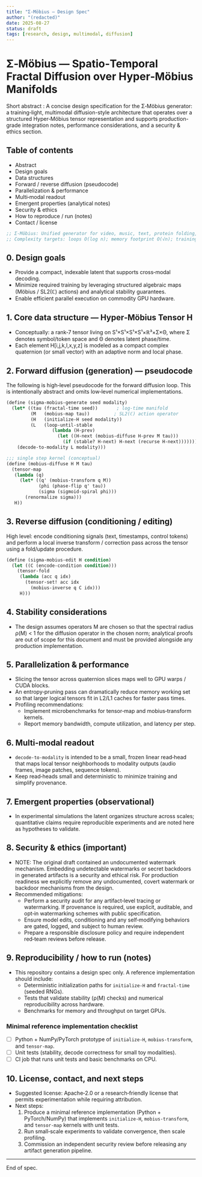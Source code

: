 ```yaml
---
title: "Σ‑Möbius — Design Spec"
author: "(redacted)"
date: 2025-08-27
status: draft
tags: [research, design, multimodal, diffusion]
---
```


# Σ‑Möbius — Spatio‑Temporal Fractal Diffusion over Hyper‑Möbius Manifolds

Short abstract
: A concise design specification for the Σ‑Möbius generator: a training‑light, multimodal diffusion-style architecture that operates over a structured Hyper‑Möbius tensor representation and supports production-grade integration notes, performance considerations, and a security & ethics section.

## Table of contents
- Abstract
- Design goals
- Data structures
- Forward / reverse diffusion (pseudocode)
- Parallelization & performance
- Multi‑modal readout
- Emergent properties (analytical notes)
- Security & ethics
- How to reproduce / run (notes)
- Contact / license

```scheme
;; Σ-Möbius: Unified generator for video, music, text, protein folding, and other modalities.
;; Complexity targets: loops O(log n); memory footprint O(√n); training-free beyond a 1‑shot seed (design goal).
```

## 0. Design goals

- Provide a compact, indexable latent that supports cross‑modal decoding.
- Minimize required training by leveraging structured algebraic maps (Möbius / SL2(ℂ) actions) and analytical stability guarantees.
- Enable efficient parallel execution on commodity GPU hardware.

## 1. Core data structure — Hyper‑Möbius Tensor H

- Conceptually: a rank‑7 tensor living on S¹×S¹×S¹×S¹×ℝ³×Σ×Θ, where Σ denotes symbol/token space and Θ denotes latent phase/time.
- Each element H[i,j,k,l,x,y,z] is modeled as a compact complex quaternion (or small vector) with an adaptive norm and local phase.

## 2. Forward diffusion (generation) — pseudocode

The following is high‑level pseudocode for the forward diffusion loop. This is intentionally abstract and omits low‑level numerical implementations.

```scheme
(define (sigma-mobius-generate seed modality)
  (let* ((tau (fractal-time seed))       ; log‑time manifold
         (M   (mobius-map tau))         ; SL2(ℂ) action operator
         (H   (initialize-H seed modality))
         (L   (loop-until-stable
                 (lambda (H-prev)
                   (let ((H-next (mobius-diffuse H-prev M tau)))
                     (if (stable? H-next) H-next (recurse H-next)))))))
    (decode-to-modality L modality)))

;;; single step kernel (conceptual)
(define (mobius-diffuse H M tau)
  (tensor-map
   (lambda (q)
     (let* ((q' (mobius-transform q M))
            (phi (phase-flip q' tau))
            (sigma (sigmoid-spiral phi)))
       (renormalize sigma)))
   H))
```

## 3. Reverse diffusion (conditioning / editing)

High level: encode conditioning signals (text, timestamps, control tokens) and perform a local inverse transform / correction pass across the tensor using a fold/update procedure.

```scheme
(define (sigma-mobius-edit H condition)
  (let ((C (encode-condition condition)))
    (tensor-fold
     (lambda (acc q idx)
       (tensor-set! acc idx
         (mobius-inverse q C idx)))
     H)))
```

## 4. Stability considerations

- The design assumes operators M are chosen so that the spectral radius ρ(M) < 1 for the diffusion operator in the chosen norm; analytical proofs are out of scope for this document and must be provided alongside any production implementation.

## 5. Parallelization & performance

- Slicing the tensor across quaternion slices maps well to GPU warps / CUDA blocks.
- An entropy‑pruning pass can dramatically reduce memory working set so that larger logical tensors fit in L2/L1 caches for faster pass times.
- Profiling recommendations:
  - Implement microbenchmarks for tensor‑map and mobius‑transform kernels.
  - Report memory bandwidth, compute utilization, and latency per step.

## 6. Multi‑modal readout

- `decode-to-modality` is intended to be a small, frozen linear read‑head that maps local tensor neighborhoods to modality outputs (audio frames, image patches, sequence tokens).
- Keep read‑heads small and deterministic to minimize training and simplify provenance.

## 7. Emergent properties (observational)

- In experimental simulations the latent organizes structure across scales; quantitative claims require reproducible experiments and are noted here as hypotheses to validate.

## 8. Security & ethics (important)

- NOTE: The original draft contained an undocumented watermark mechanism. Embedding undetectable watermarks or secret backdoors in generated artifacts is a security and ethical risk. For production readiness we explicitly remove any undocumented, covert watermark or backdoor mechanisms from the design.
- Recommended mitigations:
  - Perform a security audit for any artifact‑level tracing or watermarking. If provenance is required, use explicit, auditable, and opt‑in watermarking schemes with public specification.
  - Ensure model edits, conditioning and any self‑modifying behaviors are gated, logged, and subject to human review.
  - Prepare a responsible disclosure policy and require independent red‑team reviews before release.

## 9. Reproducibility / how to run (notes)

- This repository contains a design spec only. A reference implementation should include:
  - Deterministic initialization paths for `initialize-H` and `fractal-time` (seeded RNGs).
  - Tests that validate stability (ρ(M) checks) and numerical reproducibility across hardware.
  - Benchmarks for memory and throughput on target GPUs.

### Minimal reference implementation checklist
- [ ] Python + NumPy/PyTorch prototype of `initialize-H`, `mobius-transform`, and `tensor-map`.
- [ ] Unit tests (stability, decode correctness for small toy modalities).
- [ ] CI job that runs unit tests and basic benchmarks on CPU.

## 10. License, contact, and next steps

- Suggested license: Apache‑2.0 or a research‑friendly license that permits experimentation while requiring attribution.
- Next steps:
  1. Produce a minimal reference implementation (Python + PyTorch/NumPy) that implements `initialize-H`, `mobius-transform`, and `tensor-map` kernels with unit tests.
  2. Run small‑scale experiments to validate convergence, then scale profiling.
  3. Commission an independent security review before releasing any artifact generation pipeline.

---

End of spec.
